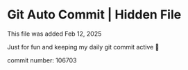 # Git Auto Commit | Hidden File

This file was added Feb 12, 2025

Just for fun and keeping my daily git commit active 🤪

commit number: 106703
